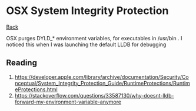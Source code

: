 # OSX System Integrity Protection

[Back](../index.md#unix)

OSX purges DYLD_* environment variables, for executables in /usr/bin . I noticed this when I was launching the default LLDB for debugging

## Reading

1. https://developer.apple.com/library/archive/documentation/Security/Conceptual/System_Integrity_Protection_Guide/RuntimeProtections/RuntimeProtections.html
2. https://stackoverflow.com/questions/33587130/why-doesnt-lldb-forward-my-environment-variable-anymore


